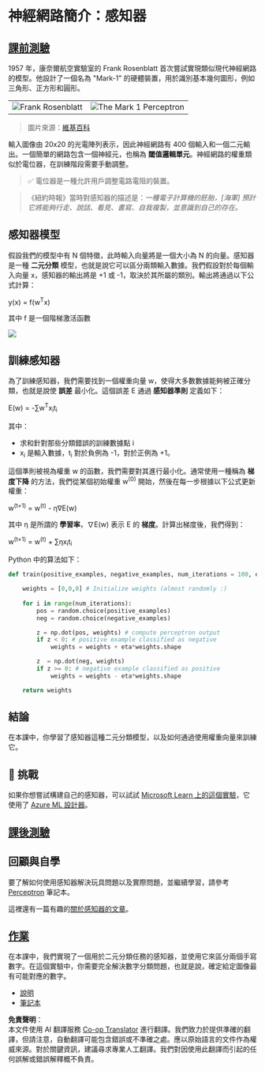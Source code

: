 <!--
CO_OP_TRANSLATOR_METADATA:
{
  "original_hash": "0c37770bba4fff3c71dc00eb261ee61b",
  "translation_date": "2025-08-24T22:10:10+00:00",
  "source_file": "lessons/3-NeuralNetworks/03-Perceptron/README.md",
  "language_code": "tw"
}
-->
# 神經網路簡介：感知器

## [課前測驗](https://red-field-0a6ddfd03.1.azurestaticapps.net/quiz/103)

1957 年，康奈爾航空實驗室的 Frank Rosenblatt 首次嘗試實現類似現代神經網路的模型。他設計了一個名為 "Mark-1" 的硬體裝置，用於識別基本幾何圖形，例如三角形、正方形和圓形。

|      |      |
|--------------|-----------|
|<img src='images/Rosenblatt-wikipedia.jpg' alt='Frank Rosenblatt'/> | <img src='images/Mark_I_perceptron_wikipedia.jpg' alt='The Mark 1 Perceptron' />|

> 圖片來源：[維基百科](https://en.wikipedia.org/wiki/Perceptron)

輸入圖像由 20x20 的光電陣列表示，因此神經網路有 400 個輸入和一個二元輸出。一個簡單的網路包含一個神經元，也稱為 **閾值邏輯單元**。神經網路的權重類似於電位器，在訓練階段需要手動調整。

> ✅ 電位器是一種允許用戶調整電路電阻的裝置。

> 《紐約時報》當時對感知器的描述是：*一種電子計算機的胚胎，[海軍] 預計它將能夠行走、說話、看見、書寫、自我複製，並意識到自己的存在。*

## 感知器模型

假設我們的模型中有 N 個特徵，此時輸入向量將是一個大小為 N 的向量。感知器是一種 **二元分類** 模型，也就是說它可以區分兩類輸入數據。我們假設對於每個輸入向量 x，感知器的輸出將是 +1 或 -1，取決於其所屬的類別。輸出將通過以下公式計算：

y(x) = f(w<sup>T</sup>x)

其中 f 是一個階梯激活函數

<!-- img src="http://www.sciweavers.org/tex2img.php?eq=f%28x%29%20%3D%20%5Cbegin%7Bcases%7D%0A%20%20%20%20%20%20%20%20%20%2B1%20%26%20x%20%5Cgeq%200%20%5C%5C%0A%20%20%20%20%20%20%20%20%20-1%20%26%20x%20%3C%200%0A%20%20%20%20%20%20%20%5Cend%7Bcases%7D%20%5C%5C%0A&bc=White&fc=Black&im=jpg&fs=12&ff=arev&edit=0" align="center" border="0" alt="f(x) = \begin{cases} +1 & x \geq 0 \\ -1 & x < 0 \end{cases} \\" width="154" height="50" / -->
<img src="images/activation-func.png"/>

## 訓練感知器

為了訓練感知器，我們需要找到一個權重向量 w，使得大多數數據能夠被正確分類，也就是說使 **誤差** 最小化。這個誤差 E 通過 **感知器準則** 定義如下：

E(w) = -∑w<sup>T</sup>x<sub>i</sub>t<sub>i</sub>

其中：

* 求和針對那些分類錯誤的訓練數據點 i
* x<sub>i</sub> 是輸入數據，t<sub>i</sub> 對於負例為 -1，對於正例為 +1。

這個準則被視為權重 w 的函數，我們需要對其進行最小化。通常使用一種稱為 **梯度下降** 的方法，我們從某個初始權重 w<sup>(0)</sup> 開始，然後在每一步根據以下公式更新權重：

w<sup>(t+1)</sup> = w<sup>(t)</sup> - η∇E(w)

其中 η 是所謂的 **學習率**，∇E(w) 表示 E 的 **梯度**。計算出梯度後，我們得到：

w<sup>(t+1)</sup> = w<sup>(t)</sup> + ∑ηx<sub>i</sub>t<sub>i</sub>

Python 中的算法如下：

```python
def train(positive_examples, negative_examples, num_iterations = 100, eta = 1):

    weights = [0,0,0] # Initialize weights (almost randomly :)
        
    for i in range(num_iterations):
        pos = random.choice(positive_examples)
        neg = random.choice(negative_examples)

        z = np.dot(pos, weights) # compute perceptron output
        if z < 0: # positive example classified as negative
            weights = weights + eta*weights.shape

        z  = np.dot(neg, weights)
        if z >= 0: # negative example classified as positive
            weights = weights - eta*weights.shape

    return weights
```

## 結論

在本課中，你學習了感知器這種二元分類模型，以及如何通過使用權重向量來訓練它。

## 🚀 挑戰

如果你想嘗試構建自己的感知器，可以試試 [Microsoft Learn 上的這個實驗](https://docs.microsoft.com/en-us/azure/machine-learning/component-reference/two-class-averaged-perceptron?WT.mc_id=academic-77998-cacaste)，它使用了 [Azure ML 設計器](https://docs.microsoft.com/en-us/azure/machine-learning/concept-designer?WT.mc_id=academic-77998-cacaste)。

## [課後測驗](https://red-field-0a6ddfd03.1.azurestaticapps.net/quiz/203)

## 回顧與自學

要了解如何使用感知器解決玩具問題以及實際問題，並繼續學習，請參考 [Perceptron](../../../../../lessons/3-NeuralNetworks/03-Perceptron/Perceptron.ipynb) 筆記本。

這裡還有一篇有趣的[關於感知器的文章](https://towardsdatascience.com/what-is-a-perceptron-basics-of-neural-networks-c4cfea20c590)。

## [作業](lab/README.md)

在本課中，我們實現了一個用於二元分類任務的感知器，並使用它來區分兩個手寫數字。在這個實驗中，你需要完全解決數字分類問題，也就是說，確定給定圖像最有可能對應的數字。

* [說明](lab/README.md)
* [筆記本](../../../../../lessons/3-NeuralNetworks/03-Perceptron/lab/PerceptronMultiClass.ipynb)

**免責聲明**：  
本文件使用 AI 翻譯服務 [Co-op Translator](https://github.com/Azure/co-op-translator) 進行翻譯。我們致力於提供準確的翻譯，但請注意，自動翻譯可能包含錯誤或不準確之處。應以原始語言的文件作為權威來源。對於關鍵資訊，建議尋求專業人工翻譯。我們對因使用此翻譯而引起的任何誤解或錯誤解釋概不負責。